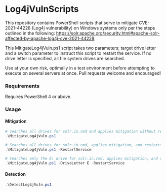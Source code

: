 # Log4jVulnScripts

This repository contains PowerShell scripts that serve to mitigate CVE-2021-44228 (Log4j vulnerability) on Windows systems only per the steps outlined in the following: https://solr.apache.org/security.html#apache-solr-affected-by-apache-log4j-cve-2021-44228

This MitigateLog4jVuln.ps1 script takes two parameters; target drive letter and a switch parameter to instruct this script to restart the service. If no drive letter is specified, all file system drives are searched.

Use at your own risk, optimally in a test environment before attempting to execute on several servers at once. Pull requests welcome and encouraged!

### Requirements
Requires PowerShell 4 or above.

### Usage
#### Mitigation
```powershell
# Searches all drives for solr.in.cmd and applies mitigation without restarting the service:
.\MitigateLog4jVuln.ps1

# Searches all drives for solr.in.cmd, applies mitigation, and restarts service:
.\MitigateLog4jVuln.ps1 -RestartService

# Searches only the E: drive for solr.in.cmd, applies mitigation, and restarts service:
.\MitigateLog4jVuln.ps1 -DriveLetter E -RestartService
```
#### Detection
```powershell
.\DetectLog4jVuln.ps1
```
